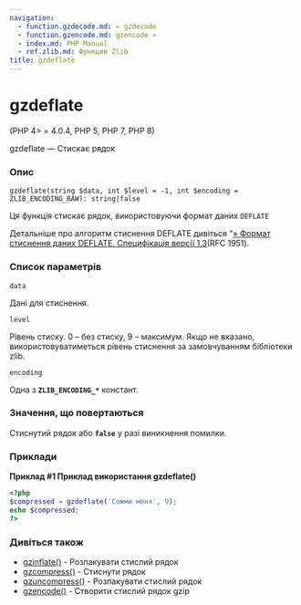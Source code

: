 ```yaml
---
navigation:
  - function.gzdecode.md: « gzdecode
  - function.gzencode.md: gzencode »
  - index.md: PHP Manual
  - ref.zlib.md: Функции Zlib
title: gzdeflate
---
```

# gzdeflate

(PHP 4> = 4.0.4, PHP 5, PHP 7, PHP 8)

gzdeflate — Стискає рядок

### Опис

```methodsynopsis
gzdeflate(string $data, int $level = -1, int $encoding = ZLIB_ENCODING_RAW): string|false
```

Ця функція стискає рядок, використовуючи формат даних `DEFLATE`

Детальніше про алгоритм стиснення DEFLATE дивіться "[» Формат стиснення даних DEFLATE. Специфікація версії 1.3](http://www.faqs.org/rfcs/rfc1951)(RFC 1951).

### Список параметрів

`data`

Дані для стиснення.

`level`

Рівень стиску. 0 – без стиску, 9 – максимум. Якщо не вказано, використовуватиметься рівень стиснення за замовчуванням бібліотеки zlib.

`encoding`

Одна з **`ZLIB_ENCODING_*`** констант.

### Значення, що повертаються

Стиснутий рядок або **`false`** у разі виникнення помилки.

### Приклади

**Приклад #1 Приклад використання **gzdeflate()****

```php
<?php
$compressed = gzdeflate('Сожми меня', 9);
echo $compressed;
?>
```

### Дивіться також

-   [gzinflate()](function.gzinflate.md) - Розпакувати стислий рядок
-   [gzcompress()](function.gzcompress.md) - Стиснути рядок
-   [gzuncompress()](function.gzuncompress.md) - Розпакувати стислий рядок
-   [gzencode()](function.gzencode.md) - Створити стислий рядок gzip

